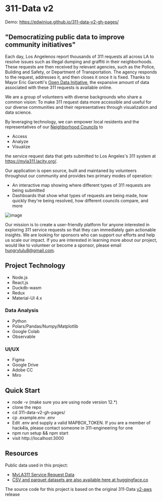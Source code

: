 # 311-Data v2

Demo: https://edwinjue.github.io/311-data-v2-gh-pages/

## "Democratizing public data to improve community initiatives"
Each day, Los Angelenos report thousands of 311 requests all across LA to resolve issues such as illegal dumping and graffiti in their neighborhoods. These requests are then received by relevant agencies, such as the Police, Building and Safety, or Department of Transportation. The agency responds to the request, addresses it, and then closes it once it is fixed. Thanks to Mayor Eric Garcetti's [Open Data Initiative](https://data.lacity.org/), the expansive amount of data associated with these 311 requests is available online.

We are a group of volunteers with diverse backgrounds who share a common vision: To make 311 request data more accessible and useful for our diverse communities and their representatives through visualization and data science. 

By leveraging technology, we can empower local residents and the representatives of our [Neighborhood Councils](https://empowerla.org/councils/) to 
* Access
* Analyze
* Visualize

the service request data that gets submitted to Los Angeles's 311 system at https://myla311.lacity.org/. 

Our application is open source, built and maintaned by volunteers throughout our community and provides two primary modes of operation:
* An interactive map showing where different types of 311 requests are being submitted
* Dashboards that show what types of requests are being made, how quickly they're being resolved, how different councils compare, and more

![image](https://user-images.githubusercontent.com/1448719/233575938-ce84a530-39ff-484e-a848-56121a40fe51.png)

Our mission is to create a user-friendly platform for anyone interested in exploring 311 service requests so that they can immediately gain actionable insights. We are looking for sponsors who can support our efforts and help us scale our impact. If you are interested in learning more about our project, would like to volunteer or become a sponsor, please email hungrylulu8@gmail.com. 

## Project Technology
* Node.js
* React.js
* Duckdb-wasm
* Redux
* Material-UI 4.x

### Data Analysis

* Python
* Polars/Pandas/Numpy/Matplotlib
* Google Colab
* Observable

### UI/UX

* Figma
* Google Drive
* Adobe CC
* Miro

## Quick Start
* node -v (make sure you are using node version 12.*)
* clone the repo
* cd 311-data-v2-gh-pages/
* cp .example.env .env
* Edit .env and supply a valid MAPBOX_TOKEN. If you are a member of hack4la, please contact someone in 311-engineering for one
* npm run setup && npm start
* visit http://localhost:3000

## Resources
Public data used in this project:
* [MyLA311 Service Request Data](https://data.lacity.org/browse?q=myla311%20service%20request%20data&sortBy=relevance)
* [CSV and parquet datasets are also available here at huggingface.co](https://huggingface.co/edwinjue)

The source code for this project is based on the original 311-Data [v2-aws](https://github.com/hackforla/311-data/releases/tag/v2-aws) release
